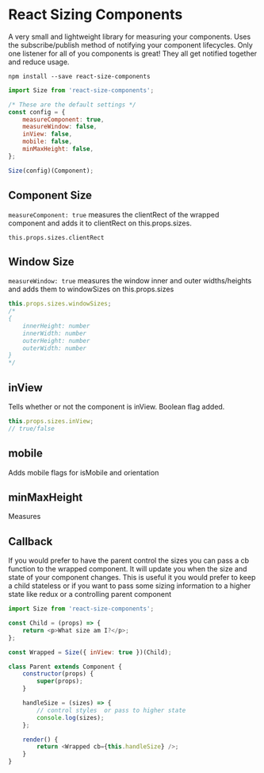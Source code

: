 # React Sizing Components

A very small and lightweight library for measuring your components. Uses the subscribe/publish method of notifying your component lifecycles. Only one listener for all of you components is great! They all get notified together and reduce usage.

`npm install --save react-size-components`

```js
import Size from 'react-size-components';

/* These are the default settings */
const config = {
	measureComponent: true,
	measureWindow: false,
	inView: false,
	mobile: false,
	minMaxHeight: false,
};

Size(config)(Component);
```

## Component Size

`measureComponent: true` measures the clientRect of the wrapped component and adds it to clientRect on this.props.sizes.

`this.props.sizes.clientRect`

## Window Size

`measureWindow: true` measures the window inner and outer widths/heights and adds them to windowSizes on this.props.sizes

```js
this.props.sizes.windowSizes;
/*
{
    innerHeight: number
    innerWidth: number
    outerHeight: number
    outerWidth: number
}
*/
```

## inView

Tells whether or not the component is inView. Boolean flag added.

```js
this.props.sizes.inView;
// true/false
```

## mobile

Adds mobile flags for isMobile and orientation

## minMaxHeight

Measures

## Callback

If you would prefer to have the parent control the sizes you can pass a cb function to the wrapped component. It will update you when the size and state of your component changes. This is useful it you would prefer to keep a child stateless or if you want to pass some sizing information to a higher state like redux or a controlling parent component

```js
import Size from 'react-size-components';

const Child = (props) => {
	return <p>What size am I?</p>;
};

const Wrapped = Size({ inView: true })(Child);

class Parent extends Component {
	constructor(props) {
		super(props);
	}

	handleSize = (sizes) => {
		// control styles  or pass to higher state
		console.log(sizes);
	};

	render() {
		return <Wrapped cb={this.handleSize} />;
	}
}
```
